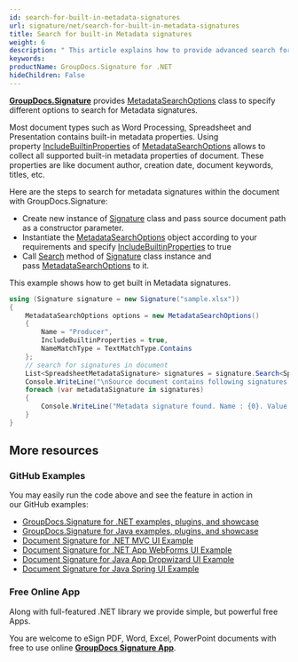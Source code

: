 ```yaml
---
id: search-for-built-in-metadata-signatures
url: signature/net/search-for-built-in-metadata-signatures
title: Search for built-in Metadata signatures
weight: 6
description: " This article explains how to provide advanced search for metadata electronic signatures with GroupDocs.Signature API."
keywords: 
productName: GroupDocs.Signature for .NET
hideChildren: False
---
```

[**GroupDocs.Signature**](https://products.groupdocs.com/signature/net) provides [MetadataSearchOptions](https://apireference.groupdocs.com/net/signature/groupdocs.signature.options/metadatasearchoptions) class to specify different options to search for Metadata signatures.

Most document types such as Word Processing, Spreadsheet and Presentation contains built-in metadata properties. Using property [IncludeBuiltinProperties](https://apireference.groupdocs.com/net/signature/groupdocs.signature.options/metadatasearchoptions/properties/includebuiltinproperties) of [MetadataSearchOptions](https://apireference.groupdocs.com/net/signature/groupdocs.signature.options/metadatasearchoptions) allows to collect all supported built-in metadata properties of document. These properties are like document author, creation date, document keywords, titles, etc.

Here are the steps to search for metadata signatures within the document with GroupDocs.Signature:

* Create new instance of [Signature](https://apireference.groupdocs.com/net/signature/groupdocs.signature/signature) class and pass source document path as a constructor parameter.
* Instantiate the [MetadataSearchOptions](https://apireference.groupdocs.com/net/signature/groupdocs.signature.options/metadatasearchoptions) object according to your requirements and specify [IncludeBuiltinProperties](https://apireference.groupdocs.com/net/signature/groupdocs.signature.options/metadatasearchoptions/properties/includebuiltinproperties) to true  
* Call [Search](https://apireference.groupdocs.com/net/signature/groupdocs.signature/signature/methods/search/_1) method of [Signature](https://apireference.groupdocs.com/net/signature/groupdocs.signature/signature) class instance and pass [MetadataSearchOptions](https://apireference.groupdocs.com/net/signature/groupdocs.signature.options/metadatasearchoptions) to it.

This example shows how to get built in Metadata signatures.

```csharp
using (Signature signature = new Signature("sample.xlsx"))
{
    MetadataSearchOptions options = new MetadataSearchOptions()
    {
        Name = "Producer",
        IncludeBuiltinProperties = true,
        NameMatchType = TextMatchType.Contains
    };
    // search for signatures in document
    List<SpreadsheetMetadataSignature> signatures = signature.Search<SpreadsheetMetadataSignature>(options);
    Console.WriteLine("\nSource document contains following signatures.");
    foreach (var metadataSignature in signatures)
    {
        Console.WriteLine("Metadata signature found. Name : {0}. Value: {1}", metadataSignature.Name, metadataSignature.Value);
    }
}
```

## More resources

### GitHub Examples

You may easily run the code above and see the feature in action in our GitHub examples:

* [GroupDocs.Signature for .NET examples, plugins, and showcase](https://github.com/groupdocs-signature/GroupDocs.Signature-for-.NET)
* [GroupDocs.Signature for Java examples, plugins, and showcase](https://github.com/groupdocs-signature/GroupDocs.Signature-for-Java)
* [Document Signature for .NET MVC UI Example](https://github.com/groupdocs-signature/GroupDocs.Signature-for-.NET-MVC)
* [Document Signature for .NET App WebForms UI Example](https://github.com/groupdocs-signature/GroupDocs.Signature-for-.NET-WebForms)
* [Document Signature for Java App Dropwizard UI Example](https://github.com/groupdocs-signature/GroupDocs.Signature-for-Java-Dropwizard)
* [Document Signature for Java Spring UI Example](https://github.com/groupdocs-signature/GroupDocs.Signature-for-Java-Spring)

### Free Online App

Along with full-featured .NET library we provide simple, but powerful free Apps.

You are welcome to eSign PDF, Word, Excel, PowerPoint documents with free to use online **[GroupDocs Signature App](https://products.groupdocs.app/signature)**.
